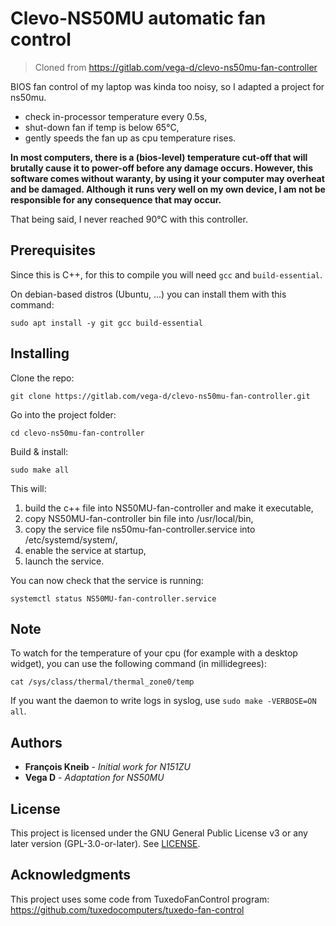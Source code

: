 # Clevo-NS50MU automatic fan control

> Cloned from https://gitlab.com/vega-d/clevo-ns50mu-fan-controller

BIOS fan control of my laptop was kinda too noisy, so I adapted a project for ns50mu. 

* check in-processor temperature every 0.5s,
* shut-down fan if temp is below 65°C,
* gently speeds the fan up as cpu temperature rises.

**In most computers, there is a (bios-level) temperature cut-off that will brutally cause it to power-off before any damage occurs. However, this software comes without waranty, by using it your computer may overheat and be damaged. Although it runs very well on my own device, I am not be responsible for any consequence that may occur.**

That being said, I never reached 90°C with this controller.

## Prerequisites

Since this is C++, for this to compile you will need `gcc` and `build-essential`.

On debian-based distros (Ubuntu, ...) you can install them with this command:

```
sudo apt install -y git gcc build-essential
```

## Installing

Clone the repo:

```
git clone https://gitlab.com/vega-d/clevo-ns50mu-fan-controller.git
```

Go into the project folder:

```
cd clevo-ns50mu-fan-controller
```

Build & install:

```
sudo make all
```

This will:

1. build the c++ file into NS50MU-fan-controller and make it executable,
2. copy NS50MU-fan-controller bin file into /usr/local/bin,
3. copy the service file ns50mu-fan-controller.service into /etc/systemd/system/,
4. enable the service at startup,
5. launch the service.

You can now check that the service is running:

```
systemctl status NS50MU-fan-controller.service
```
## Note

To watch for the temperature of your cpu (for example with a desktop widget), you can use the following command (in millidegrees):

```
cat /sys/class/thermal/thermal_zone0/temp
```

If you want the daemon to write logs in syslog, use `sudo make -VERBOSE=ON all`.

## Authors

* **François Kneib** - *Initial work for N151ZU*
* **Vega D** - *Adaptation for NS50MU*

## License

This project is licensed under the GNU General Public License v3 or any later version (GPL-3.0-or-later). See [LICENSE](LICENSE).

## Acknowledgments

This project uses some code from TuxedoFanControl program: https://github.com/tuxedocomputers/tuxedo-fan-control

 
